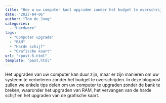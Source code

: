 ```yaml
---
title: "Hoe u uw computer kunt upgraden zonder het budget te overschrijden"
date: "2023-04-06"
author: "Tom de Jong"
categories:
  - "Hardware"
tags:
  - "Computer upgrade"
  - "RAM"
  - "Harde schijf"
  - "Grafische kaart"
url: "/post-5.html"
template: "post.html"
---
```


Het upgraden van uw computer kan duur zijn, maar er zijn manieren om uw systeem te verbeteren zonder het budget te overschrijden. In deze blogpost zullen we enkele tips delen om uw computer te upgraden zonder de bank te breken, waaronder het upgraden van RAM, het vervangen van de harde schijf en het upgraden van de grafische kaart.                                           
